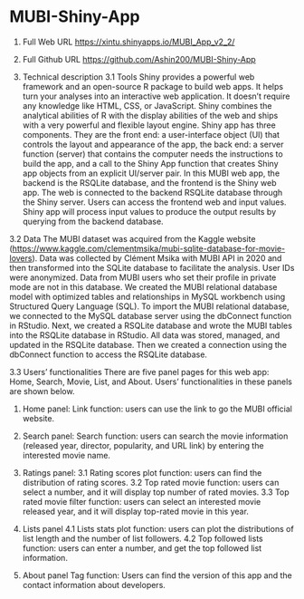 # MUBI-Shiny-App

1.	Full Web URL
https://xintu.shinyapps.io/MUBI_App_v2_2/

2.	Full Github URL
https://github.com/Ashin200/MUBI-Shiny-App

3.	Technical description
3.1 Tools
Shiny provides a powerful web framework and an open-source R package to build web apps. It helps turn your analyses into an interactive web application. It doesn’t require any knowledge like HTML, CSS, or JavaScript. Shiny combines the analytical abilities of R with the display abilities of the web and ships with a very powerful and flexible layout engine. Shiny app has three components. They are the front end: a user-interface object (UI) that controls the layout and appearance of the app, the back end: a server function (server) that contains the computer needs the instructions to build the app, and a call to the Shiny App function that creates Shiny app objects from an explicit UI/server pair. In this MUBI web app, the backend is the RSQLite database, and the frontend is the Shiny web app. The web is connected to the backend RSQLite database through the Shiny server. Users can access the frontend web and input values. Shiny app will process input values to produce the output results by querying from the backend database. 

3.2 Data
The MUBI dataset was acquired from the Kaggle website (https://www.kaggle.com/clementmsika/mubi-sqlite-database-for-movie-lovers). Data was collected by Clément Msika with MUBI API in 2020 and then transformed into the SQLite database to facilitate the analysis. User IDs were anonymized. Data from MUBI users who set their profile in private mode are not in this database. We created the MUBI relational database model with optimized tables and relationships in MySQL workbench using Structured Query Language (SQL). To import the MUBI relational database, we connected to the MySQL database server using the dbConnect function in RStudio. Next, we created a RSQLite database and wrote the MUBI tables into the RSQLite database in RStudio. All data was stored, managed, and updated in the RSQLite database. Then we created a connection using the dbConnect function to access the RSQLite database. 

3.3	Users’ functionalities
There are five panel pages for this web app: Home, Search, Movie, List, and About. Users’ functionalities in these panels are shown below. 
1.	Home panel: 
Link function: users can use the link to go the MUBI official website.

2.	Search panel:
Search function: users can search the movie information (released year, director, popularity, and URL link) by entering the interested movie name. 

3.	Ratings panel:
3.1	Rating scores plot function: users can find the distribution of rating scores.
3.2	Top rated movie function: users can select a number, and it will display top number of rated movies.
3.3	Top rated movie filter function: users can select an interested movie released year, and it will display top-rated movie in this year. 

4.	Lists panel
4.1	Lists stats plot function: users can plot the distributions of list length and the number of list followers.
4.2	Top followed lists function: users can enter a number, and get the top followed list information.

5.	About panel
Tag function: Users can find the version of this app and the contact information about developers.
